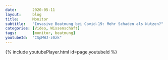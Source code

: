 ```yaml
---
date:       2020-05-11
layout:     blog
title:      Monitor
subtitle:   "Invasive Beatmung bei Covid-19: Mehr Schaden als Nutzen?"
categories: [Video, Wissenschaft]
tags:       [monitor, beatmung]
youtubeId:  "CSpMWJ-z0zk"
---
```

{% include youtubePlayer.html id=page.youtubeId %}
